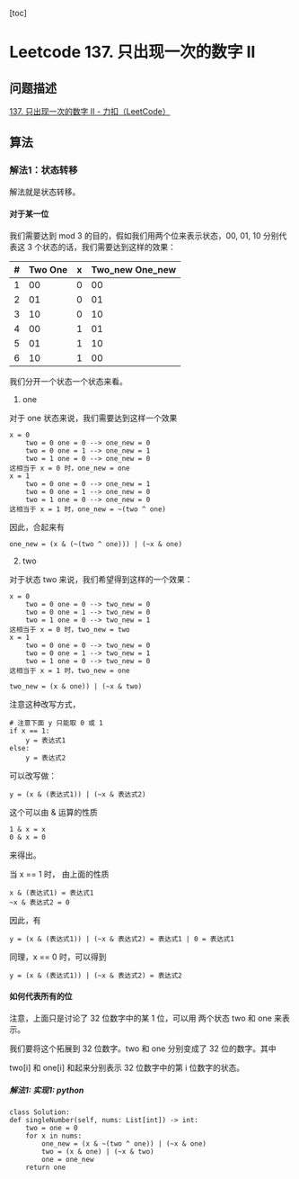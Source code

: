 [toc]


# Leetcode 137. 只出现一次的数字 II

## 问题描述

[137. 只出现一次的数字 II - 力扣（LeetCode）](https://leetcode-cn.com/problems/single-number-ii/)

## 算法

### 解法1：状态转移

解法就是状态转移。

#### 对于某一位

我们需要达到 mod 3 的目的，假如我们用两个位来表示状态，00, 01, 10 分别代表这 3 个状态的话，我们需要达到这样的效果：

| # | Two One | x | Two_new One_new​ | 
| --- | --- | --- | --- | 
| 1 | 00 | 0 | 00 |
| 2 | 01 | 0 | 01 |
| 3 | 10 | 0 | 10 |
| 4 | 00 | 1 | 01 |
| 5 | 01 | 1 | 10 |
| 6 | 10 | 1 | 00 |

我们分开一个状态一个状态来看。

1. one

对于 one 状态来说，我们需要达到这样一个效果

```
x = 0 
    two = 0 one = 0 --> one_new = 0
    two = 0 one = 1 --> one_new = 1
    two = 1 one = 0 --> one_new = 0
这相当于 x = 0 时，one_new = one
x = 1
    two = 0 one = 0 --> one_new = 1
    two = 0 one = 1 --> one_new = 0
    two = 1 one = 0 --> one_new = 0
这相当于 x = 1 时，one_new = ~(two ^ one)
```

因此，合起来有

```
one_new = (x & (~(two ^ one))) | (~x & one)
```

2. two

对于状态 two 来说，我们希望得到这样的一个效果：

```
x = 0 
    two = 0 one = 0 --> two_new = 0
    two = 0 one = 1 --> two_new = 0
    two = 1 one = 0 --> two_new = 1
这相当于 x = 0 时，two_new = two
x = 1
    two = 0 one = 0 --> two_new = 0
    two = 0 one = 1 --> two_new = 1
    two = 1 one = 0 --> two_new = 0
这相当于 x = 1 时，two_new = one
```

```
two_new = (x & one)) | (~x & two)
```

注意这种改写方式，

```
# 注意下面 y 只能取 0 或 1
if x == 1:
    y = 表达式1
else:
    y = 表达式2
```

可以改写做：

```
y = (x & (表达式1)) | (~x & 表达式2)
```

这个可以由 & 运算的性质

```
1 & x = x 
0 & x = 0
```
来得出。

当 x == 1 时， 由上面的性质 

```
x & (表达式1) = 表达式1
~x & 表达式2 = 0
```
因此，有

```
y = (x & (表达式1)) | (~x & 表达式2) = 表达式1 | 0 = 表达式1
```

同理，x == 0 时，可以得到

```
y = (x & (表达式1)) | (~x & 表达式2) = 表达式2
```

#### 如何代表所有的位

注意，上面只是讨论了 32 位数字中的某 1 位，可以用 两个状态 two 和 one 来表示。

我们要将这个拓展到 32 位数字。two 和 one 分别变成了 32 位的数字。其中

two[i] 和 one[i] 和起来分别表示 32 位数字中的第 i 位数字的状态。

##### 解法1: 实现1: python

```
class Solution:
def singleNumber(self, nums: List[int]) -> int:
    two = one = 0
    for x in nums:
        one_new = (x & ~(two ^ one)) | (~x & one)
        two = (x & one) | (~x & two)
        one = one_new
    return one
```
